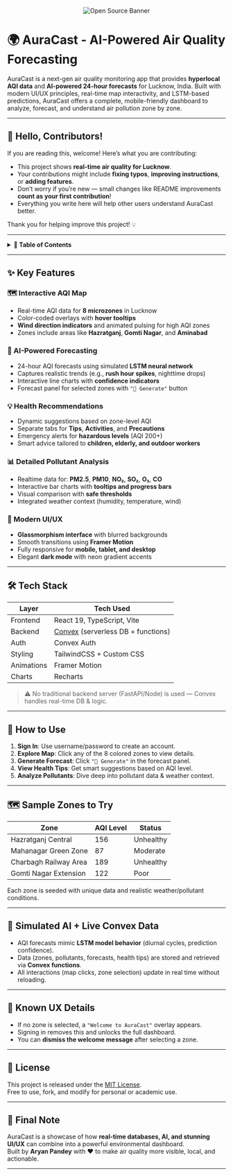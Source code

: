 <p align="center">
  <img src="https://raw.githubusercontent.com/aryanpyx/AuraCast/ebfbc0c60968418e8989f10404df4eca11a30246/OSCI_Project_Banner.png" alt="Open Source Banner" />
</p>

# 🌍 AuraCast - AI-Powered Air Quality Forecasting

AuraCast is a next-gen air quality monitoring app that provides **hyperlocal AQI data** and **AI-powered 24-hour forecasts** for Lucknow, India. Built with modern UI/UX principles, real-time map interactivity, and LSTM-based predictions, AuraCast offers a complete, mobile-friendly dashboard to analyze, forecast, and understand air pollution zone by zone.

---
## 👋 Hello, Contributors!

If you are reading this, welcome! Here’s what you are contributing:

- This project shows **real-time air quality for Lucknow**.
- Your contributions might include **fixing typos**, **improving instructions**, or **adding features**.
- Don’t worry if you’re new — small changes like README improvements **count as your first contribution**!
- Everything you write here will help other users understand AuraCast better.

Thank you for helping improve this project! 💡

---

<details>
  <summary><strong>📑 Table of Contents</strong></summary>

  - [✨ Key Features](#-key-features)
  - [🛠️ Tech Stack](#️-tech-stack)
  - [🚀 How to Use](#-how-to-use)
  - [🗺️ Sample Zones to Try](#️-sample-zones-to-try)
  - [🧪 Simulated AI + Live Convex Data](#-simulated-ai--live-convex-data)
  - [🧭 Known UX Details](#-known-ux-details)
  - [🧾 License](#-license)
  - [👋 Final Note](#-final-note)

</details>

---

## ✨ Key Features

### 🗺️ Interactive AQI Map
- Real-time AQI data for **8 microzones** in Lucknow
- Color-coded overlays with **hover tooltips**
- **Wind direction indicators** and animated pulsing for high AQI zones
- Zones include areas like **Hazratganj**, **Gomti Nagar**, and **Aminabad**

### 🤖 AI-Powered Forecasting
- 24-hour AQI forecasts using simulated **LSTM neural network**
- Captures realistic trends (e.g., **rush hour spikes**, nighttime drops)
- Interactive line charts with **confidence indicators**
- Forecast panel for selected zones with `"🤖 Generate"` button

### 💡 Health Recommendations
- Dynamic suggestions based on zone-level AQI
- Separate tabs for **Tips**, **Activities**, and **Precautions**
- Emergency alerts for **hazardous levels** (AQI 200+)
- Smart advice tailored to **children, elderly, and outdoor workers**

### 📊 Detailed Pollutant Analysis
- Realtime data for: **PM2.5**, **PM10**, **NO₂**, **SO₂**, **O₃**, **CO**
- Interactive bar charts with **tooltips and progress bars**
- Visual comparison with **safe thresholds**
- Integrated weather context (humidity, temperature, wind)

### 🎨 Modern UI/UX
- **Glassmorphism interface** with blurred backgrounds
- Smooth transitions using **Framer Motion**
- Fully responsive for **mobile, tablet, and desktop**
- Elegant **dark mode** with neon gradient accents

---

## 🛠️ Tech Stack

| Layer         | Tech Used                            |
|---------------|---------------------------------------|
| Frontend      | React 19, TypeScript, Vite            |
| Backend       | [Convex](https://convex.dev) (serverless DB + functions) |
| Auth          | Convex Auth                           |
| Styling       | TailwindCSS + Custom CSS              |
| Animations    | Framer Motion                         |
| Charts        | Recharts                              |

> ⚠️ No traditional backend server (FastAPI/Node) is used — Convex handles real-time DB & logic.

---

## 🚀 How to Use

1. **Sign In**: Use username/password to create an account.
2. **Explore Map**: Click any of the 8 colored zones to view details.
3. **Generate Forecast**: Click `"🤖 Generate"` in the forecast panel.
4. **View Health Tips**: Get smart suggestions based on AQI level.
5. **Analyze Pollutants**: Dive deep into pollutant data & weather context.

---

## 🗺️ Sample Zones to Try

| Zone                  | AQI Level   | Status      |
|-----------------------|-------------|-------------|
| Hazratganj Central    | 156         | Unhealthy   |
| Mahanagar Green Zone  | 87          | Moderate    |
| Charbagh Railway Area | 189         | Unhealthy   |
| Gomti Nagar Extension | 122         | Poor        |

Each zone is seeded with unique data and realistic weather/pollutant conditions.

---

## 🧪 Simulated AI + Live Convex Data

- AQI forecasts mimic **LSTM model behavior** (diurnal cycles, prediction confidence).
- Data (zones, pollutants, forecasts, health tips) are stored and retrieved via **Convex functions**.
- All interactions (map clicks, zone selection) update in real time without reloading.

---

## 🧭 Known UX Details

- If no zone is selected, a `"Welcome to AuraCast"` overlay appears.
- Signing in removes this and unlocks the full dashboard.
- You can **dismiss the welcome message** after selecting a zone.

---

## 🧾 License

This project is released under the [MIT License](LICENSE).  
Free to use, fork, and modify for personal or academic use.

---

## 👋 Final Note

AuraCast is a showcase of how **real-time databases, AI, and stunning UI/UX** can combine into a powerful environmental dashboard.  
Built by **Aryan Pandey** with ♥️ to make air quality more visible, local, and actionable.

---